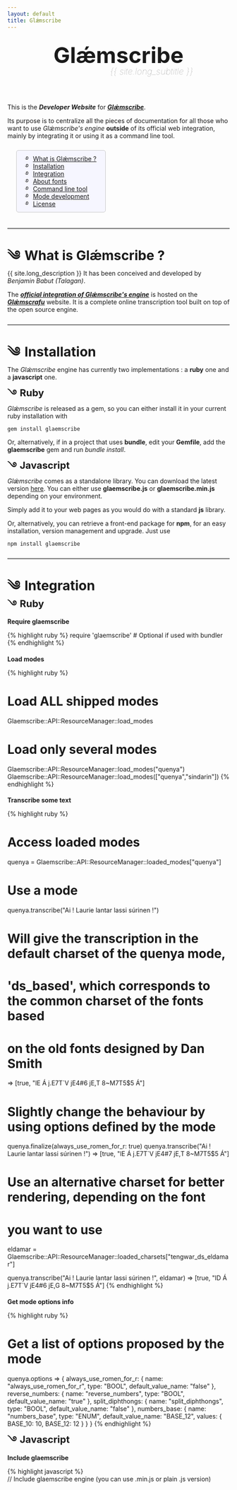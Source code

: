 ```yaml
---
layout: default
title: Glǽmscribe
---
```


<style>
.main_title {
    text-align:center;
    margin-top:30px;
    margin-bottom:60px;

}
.main_title h1     {    
    margin-top:20px;
        font-size: 50px;
        margin-bottom:0px;
        line-height:1;
           font-weight:bold; 
    }
.main_title .subtitle {
        color:#999999;
        margin-left: 150px;
           font-size: 20px;
           font-weight: lighter;
}

.username {
  margin-left:3px;
}

li:before {
	content:'\0FD4';
	font-family: kailasigns;
	margin:0;
	margin-right:10px;	
	font-size:1.1em;
	line-height:0;
    
}
h2:before {
	content:'\0F04';
	font-family: kailasigns;
	margin:0;
	margin-right:10px;	
	line-height:0;   
}
h3:before {
	content:'\0FD3';
	font-family: kailasigns;
	margin:0;
    margin-right: 7px;
    vertical-align: -1px;
	line-height:0;   
}
/*
h4:before {
	content:'\0FD4';
	font-family: kailasigns;
	margin:0;
    margin-right: 7px;
    vertical-align: -1px;
	line-height:0;   
}
*/


li {
    list-style-type:none;
}
h2 {
    font-size:30px;
    font-weight:bold;
 
    margin-bottom:10px;
}
h3 {
    font-weight: bold;
    font-size:22px;
    margin-top:0px;
    margin-bottom:5px;
}
h4 {
  margin-bottom:4px;
  font-weight:bold;
}
hr {
    border-color: #C3C3C3;
    border-width: 1px 0px 0px 0px;
    border-collapse: collapse;
    /* background-color: white; */
    border-style: solid;
    margin-top: 25px;
    margin-bottom: 20px;
}
</style>

<div class="main_title">
    <h1>Glǽmscribe</h1>
    <div class="subtitle"><i>{{ site.long_subtitle }}</i></div>   
</div>

This is the **_Developer Website_** for [**_Glǽmscribe_**](http://jrrvf.com/~glaemscrafu/english/glaemscribe.html). 

Its purpose is to centralize all the pieces of documentation for all those who want to use <i>Glǽmscribe's engine</i> **outside** of its official web integration, mainly by integrating it or using it as a command line tool. 

<div style="    background-color: #F6F6FF;
    padding: 10px;
    border-radius: 5px;
    border: solid 1px #C7C7C7;
    margin:10px 0px 10px 20px;
    display:inline-block">
<ul style="padding: 0px;
    margin: 0px 10px 0px 10px;">
    <li><a href="#about">What is Glǽmscribe ?</a></li>
    <li><a href="#install">Installation</a></li>
    <li><a href="#integrate">Integration</a></li>
    <li><a href="#about_fonts">About fonts</a></li>
    <li><a href="#clt">Command line tool</a></li>
    <li><a href="#mode_dev">Mode development</a></li>
    <li><a href="#license">License</a></li>
</ul>
</div>
<hr>

<a name="about"></a>

What is Glǽmscribe ?
--------------------

{{ site.long_description }} It has been conceived and developed by *Benjamin Babut (Talagan)*.

The [**_official integration of Glǽmscribe's engine_**](http://jrrvf.com/~glaemscrafu/english/glaemscribe.html) is hosted on the [**_Glǽmscrafu_**](http://jrrvf.com/~glaemscrafu) website. It is a complete online transcription tool built on top of the open source engine. 

<hr>

<a name="install"></a>

Installation
------------

The *Glǽmscribe* engine has currently two implementations : a **ruby** one and a **javascript** one.

### Ruby 

*Glǽmscribe* is released as a gem, so you can either install it in your current ruby installation with

    gem install glaemscribe
   
Or, alternatively, if in a project that uses **bundle**, edit your **Gemfile**, add the **glaemscribe** gem and run _bundle install_. 

### Javascript

*Glǽmscribe* comes as a standalone library. You can download the latest version <a href="https://github.com/BenTalagan/glaemscribe/tree/master/build/web/glaemscribe/js">here</a>. You can either use **glaemscribe.js** or **glaemscribe.min.js** depending on your environment. 

Simply add it to your web pages as you would do with a standard **js** library.

Or, alternatively, you can retrieve a front-end package for **npm**, for an easy installation, version management and upgrade. Just use

    npm install glaemscribe
<hr>

<a name="integrate"></a>

Integration
-----------

### Ruby 

#### Require glaemscribe

{% highlight ruby %}
require 'glaemscribe' # Optional if used with bundler
{% endhighlight %}

#### Load modes

{% highlight ruby %}
# Load ALL shipped modes
Glaemscribe::API::ResourceManager::load_modes 

# Load only several modes
Glaemscribe::API::ResourceManager::load_modes("quenya")
Glaemscribe::API::ResourceManager::load_modes(["quenya","sindarin"])
{% endhighlight %}

#### Transcribe some text

{% highlight ruby %}
# Access loaded modes
quenya = Glaemscribe::API::ResourceManager::loaded_modes["quenya"]

# Use a mode
quenya.transcribe("Ai ! Laurie lantar lassi súrinen !")
# Will give the transcription in the default charset of the quenya mode, 
# 'ds_based', which corresponds to the common charset of the fonts based 
# on the old fonts designed by Dan Smith
 => [true, "lE Á j.E7T`V jE4#6 jE,T 8~M7T5$5 Á"]

# Slightly change the behaviour by using options defined by the mode
quenya.finalize(always_use_romen_for_r: true)
quenya.transcribe("Ai ! Laurie lantar lassi súrinen !")
 => [true, "lE Á j.E7T`V jE4#7 jE,T 8~M7T5$5 Á"]
 
# Use an alternative charset for better rendering, depending on the font 
# you want to use
eldamar = Glaemscribe::API::ResourceManager::loaded_charsets["tengwar_ds_eldamar"]

quenya.transcribe("Ai ! Laurie lantar lassi súrinen !", eldamar)
 => [true, "lD Á j.E7T`V jE4#6 jE,G 8~M7T5$5 Á"]
{% endhighlight %}

#### Get mode options info

{% highlight ruby %}
# Get a list of options proposed by the mode
quenya.options
 => {
  always_use_romen_for_r: {
    name: "always_use_romen_for_r",
    type: "BOOL",
    default_value_name: "false"
  },
  reverse_numbers: {
    name: "reverse_numbers",
    type: "BOOL",
    default_value_name: "true"
  },
  split_diphthongs: {
    name: "split_diphthongs",
    type: "BOOL",
    default_value_name: "false"
  },
  numbers_base: {
    name: "numbers_base",
    type: "ENUM",
    default_value_name: "BASE_12",
    values: {
      BASE_10: 10,
      BASE_12: 12
    }
  }
}
{% endhighlight %}

### Javascript

#### Include glaemscribe

{% highlight javascript %}  
// Include glaemscribe engine (you can use .min.js or plain .js version)
<script src="../glaemscribe/js/glaemscribe.min.js"/>	

// Include the charsets you need
<script src="../glaemscribe/js/charsets/tengwar_ds.cst.js"/>	
<script src="../glaemscribe/js/charsets/cirth_ds.cst.js"/>	

// Include the modes you need
<script src="../glaemscribe/js/modes/khuzdul.glaem.js"/>	
<script src="../glaemscribe/js/modes/quenya.glaem.js"/>	
<script src="../glaemscribe/js/modes/sindarin-beleriand.glaem.js"/>	
<script src="../glaemscribe/js/modes/sindarin-classical.glaem.js"/>	
{% endhighlight %}
   
#### Load modes   
   
{% highlight javascript %}     
// Load all the included modes
Glaemscribe.resource_manager.load_modes()
// Or load only several ones
Glaemscribe.resource_manager.load_modes("quenya")
Glaemscribe.resource_manager.load_modes(["quenya","sindarin-beleriand"])
{% endhighlight %}
   
#### Transcribe some text   
   
{% highlight javascript %} 
// Access loaded modes
var quenya = Glaemscribe.resource_manager.loaded_modes["quenya"]

// Use a mode
quenya.transcribe("Ai ! Laurie lantar lassi súrinen !")
// Will give the transcription in the default charset of the quenya mode, 
// 'ds_based', which corresponds to the common charset of the fonts based 
// on the old fonts designed by Dan Smith
 => [true, "lE Á j.E7T`V jE4#6 jE,T 8~M7T5$5 Á"]
  
// Slightly change the behaviour by using options defined by the mode
quenya.finalize( { always_use_romen_for_r: true } )
quenya.transcribe("Ai ! Laurie lantar lassi súrinen !")
 => [true, "lE Á j.E7T`V jE4#7 jE,T 8~M7T5$5 Á"]
 
// Use an alternative charset for better rendering, depending on the font 
// you want to use
var eldamar = Glaemscribe.resource_manager.loaded_charsets["tengwar_ds_eldamar"]

quenya.transcribe("Ai ! Laurie lantar lassi súrinen !", eldamar)
 => [true, "lD Á j.E7T`V jE4#6 jE,G 8~M7T5$5 Á"] 
{% endhighlight %}

#### Get mode options info

{% highlight javascript %}
// Get a list of options proposed by the mode
quenya.options
 => {
  always_use_romen_for_r: {
    name: "always_use_romen_for_r",
    type: "BOOL",
    default_value_name: "false"
  },
  reverse_numbers: {
    name: "reverse_numbers",
    type: "BOOL",
    default_value_name: "true"
  },
  split_diphthongs: {
    name: "split_diphthongs",
    type: "BOOL",
    default_value_name: "false"
  },
  numbers_base: {
    name: "numbers_base",
    type: "ENUM",
    default_value_name: "BASE_12",
    values: {
      BASE_10: 10,
      BASE_12: 12
    }
  }
}
{% endhighlight %}

<hr>


<a name="about_fonts"></a>

About Fonts
-----------

Font integration, particularily webfont integration, is of your responsability. We do not own or are the authors of any font dedicated to the transcription of Tolkien languages and writing systems.

Still, you can find [**_there on Glǽmscrafu_**](http://jrrvf.com/~glaemscrafu/english/about-transcriptions.html) a few of the fonts we slightly modified to make them work with the distributed official modes for Glǽmscribe.

<hr>

<a name="clt"></a>

Using the command line tool
---------------------------

{% highlight text %}
 glaemscribe help 

  NAME:

    glaemscribe

  DESCRIPTION:

    Glǽmscribe (also written Glaemscribe) is a software dedicated to the
    transcription of texts between writing systems, and more specifically
    dedicated to the transcription of J.R.R. Tolkien's invented languages 
    to some of his devised writing systems.

  COMMANDS:
        
    help       Display global or [command] help documentation           
    info       Displays information about an embedded mode              
    list       Lists all available embedded modes               
    transcribe Transcribes a file (default command)     

  GLOBAL OPTIONS:
        
    -h, --help 
        Display help documentation
        
    -v, --version 
        Display version information
        
    -t, --trace 
        Display backtrace when an error occurs
          
  AUTHOR:

    Benjamin Talagan Babut
{% endhighlight %}

{% highlight text %}
glaemscribe help transcribe

  NAME:

    transcribe

  SYNOPSIS:

    glaemscribe transcribe file [options]

  DESCRIPTION:

    Transcribes a file with the given options. You can use '-' instead of a file name to work with stdin.

  OPTIONS:
        
    -m, --mode mode 
        The name of the embedded mode to use. See the 'list' command to get a list of available modes names.
        
    -c, --charset charset 
        The name of the charset to use. If not given, glaemscribe will load and use the default charset defined in the mode.
        
    --modefile modefile 
        Use a custom mode file instead of an embedded one. The file extension must be .glaem .
        
    --charsetfile charsetfile 
        Use a custom charset file instead of an embedded one. The file extension must be .cst .
        
    -o, --options name1:value1,name2:value2,... 
        Pass options to the transcriptor (see the mode options documentation).
{% endhighlight %}

<hr>

<a name="mode_dev"></a>

Mode development
----------------

If you're interested in developing modes for Glǽmscribe, please check the official [*mode authoring documentation* on Glǽmscrafu]({{ site.glaemscribe_mode_documentation_url }}). We have chosen to separate that specific part of the documentation because we have considered that it deals with matters of *usage development* rather than *integration development* stricto sensu. 

<hr>

<a name="license"></a>

License
-------

Glǽmscribe is released under the terms of the GNU Affero General Public License :

    Glǽmscribe (also written Glaemscribe) is a software dedicated to
    the transcription of texts between writing systems, and more 
    specifically dedicated to the transcription of J.R.R. Tolkien's 
    invented languages to some of his devised writing systems.
    
    Copyright (C) 2015 Benjamin Babut (Talagan).
    
    This program is free software: you can redistribute it and/or modify
    it under the terms of the GNU Affero General Public License as published by
    the Free Software Foundation, either version 3 of the License, or
    any later version.
    
    This program is distributed in the hope that it will be useful,
    but WITHOUT ANY WARRANTY; without even the implied warranty of
    MERCHANTABILITY or FITNESS FOR A PARTICULAR PURPOSE.  See the
    GNU Affero General Public License for more details.
    
    You should have received a copy of the GNU Affero General Public License
    along with this program.  If not, see <http://www.gnu.org/licenses/>.


